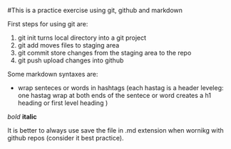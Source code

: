 #This is a practice exercise using git, github and markdown

First steps for using git are:

1. git init
	turns local directory into a git project
2. git add
	moves files to staging area
3. git commit
	store changes from the staging area to the repo
4. git push
	upload changes into github

Some markdown syntaxes are:

- wrap senteces or words in hashtags (each hastag is a header leveleg: one 
hastag wrap at both ends of the sentece or word creates a h1 heading or 
first level heading )

*bold*
**italic**

It is better to always use save the file in .md extension when wornikg 
with github repos (consider it best practice).
